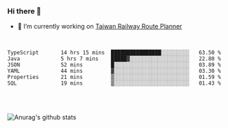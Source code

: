### Hi there 👋

- 🔭 I’m currently working on [Taiwan Railway Route Planner](https://github.com/Taiwan-Railway-Route-Planner)

<br/>

<!--START_SECTION:waka-->

```text
TypeScript       14 hrs 15 mins  ████████████████░░░░░░░░░   63.50 %
Java             5 hrs 7 mins    █████▓░░░░░░░░░░░░░░░░░░░   22.80 %
JSON             52 mins         █░░░░░░░░░░░░░░░░░░░░░░░░   03.89 %
YAML             44 mins         ▓░░░░░░░░░░░░░░░░░░░░░░░░   03.30 %
Properties       21 mins         ▒░░░░░░░░░░░░░░░░░░░░░░░░   01.59 %
SQL              19 mins         ▒░░░░░░░░░░░░░░░░░░░░░░░░   01.43 %
```

<!--END_SECTION:waka-->

<br/>
<br/>

![Anurag's github stats](https://github-readme-stats.vercel.app/api?username=DepickereSven&show_icons=true&theme=tokyonight)



<!--
**DepickereSven/DepickereSven** is a ✨ _special_ ✨ repository because its `README.md` (this file) appears on your GitHub profile.

Here are some ideas to get you started:

- 🔭 I’m currently working on ...
- 🌱 I’m currently learning ...
- 👯 I’m looking to collaborate on ...
- 🤔 I’m looking for help with ...
- 💬 Ask me about ...
- 📫 How to reach me: ...
- 😄 Pronouns: ...
- ⚡ Fun fact: ...
-->
